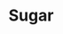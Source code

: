 ---
title: "Sugar"
summary: "After two solo albums, ex-Hüsker Dü guitarist/vocalist Bob Mould formed Sugar in 1992, with David Barbe and Malcolm Travis . The band signed with Rykodisc in the U.S., Creation in the U.K. Sugar's first album, Copper Blue, was released in the fall of 1992. It was the most successful album by Sugar. In the spring of 1993, Sugar released the mini-LP Beaster, a more abrasive collection than Copper Blue that was recorded at the same sessions. The album, File Under: Easy Listening, appeared in the fall of 1994. Although it received good reviews, it didn't match the performance of Copper Blue. A collection of rarities and B-sides was released in summer 1995, before Mould broke up the band in Fall and began to work on a third solo album."
image: "sugar.jpg"
apple_music_artist_url: "https://music.apple.com/gb/artist/sugar/530175867"
wikipedia_url: "https://en.wikipedia.org/wiki/Big_Sugar_(band)"
---